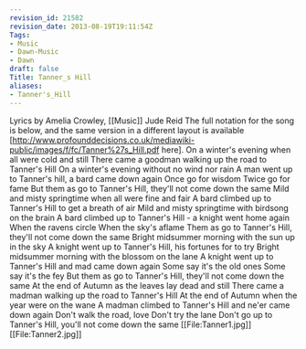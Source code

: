 ```yaml
---
revision_id: 21582
revision_date: 2013-08-19T19:11:54Z
Tags:
- Music
- Dawn-Music
- Dawn
draft: false
Title: Tanner_s Hill
aliases:
- Tanner's_Hill
---
```

Lyrics by Amelia Crowley, [[Music]] Jude Reid
The full notation for the song is below, and the same version in a different layout is available [http://www.profounddecisions.co.uk/mediawiki-public/images/f/fc/Tanner%27s_Hill.pdf here]. 
On a winter's evening when all were cold and still
There came a goodman walking up the road to Tanner's Hill
On a winter's evening without no wind nor rain
A man went up to Tanner's hill, a bard came down again
Once go for wisdom
Twice go for fame
But them as go to Tanner's Hill, they'll not come down the same
Mild and misty springtime when all were fine and fair
A bard climbed up to Tanner's Hill to get a breath of air
Mild and misty springtime with birdsong on the brain
A bard climbed up to Tanner's Hill - a knight went home again
When the ravens circle
When the sky's aflame
Them as go to Tanner's Hill, they'll not come down the same
Bright midsummer morning with the sun up in the sky
A knight went up to Tanner's Hill, his fortunes for to try
Bright midsummer morning with the blossom on the lane
A knight went up to Tanner's Hill and mad came down again
Some say it's the old ones
Some say it's the fey
But them as go to Tanner's Hill, they'll not come down the same
At the end of Autumn as the leaves lay dead and still
There came a madman walking up the road to Tanner's Hill
At the end of Autumn when the year were on the wane
A madman climbed to Tanner's Hill and ne'er came down again
Don't walk the road, love
Don't try the lane
Don't go up to Tanner's Hill, you'll not come down the same
[[File:Tanner1.jpg]][[File:Tanner2.jpg]]